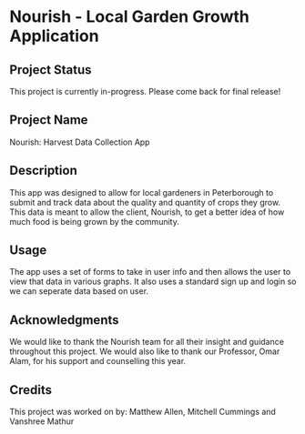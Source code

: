 # Nourish - Local Garden Growth Application

## Project Status <br>

This project is currently in-progress. Please come back for final release!

## Project Name <br>
Nourish: Harvest Data Collection App

## Description <br>
This app was designed to allow for local gardeners in Peterborough to submit and track data about the quality and quantity of crops they grow. This data is meant to allow the client, Nourish, to get a better idea of how much food is being grown by the community.

## Usage <br>
The app uses a set of forms to take in user info and then allows the user to view that data in various graphs. It also uses a standard sign up and login so we can seperate data based on user.

## Acknowledgments <br>
We would like to thank the Nourish team for all their insight and guidance throughout this project. We would also like to thank our Professor, Omar Alam, for his support and counselling this year.

## Credits <br>
This project was worked on by: Matthew Allen, Mitchell Cummings and Vanshree Mathur
